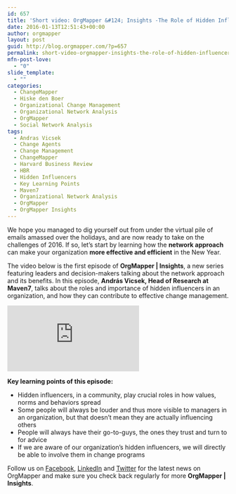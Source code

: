```yaml
---
id: 657
title: 'Short video: OrgMapper &#124; Insights -The Role of Hidden Influencers'
date: 2016-01-13T12:51:43+00:00
author: orgmapper
layout: post
guid: http://blog.orgmapper.com/?p=657
permalink: short-video-orgmapper-insights-the-role-of-hidden-influencers/
mfn-post-love:
  - "0"
slide_template:
  - ""
categories:
  - ChangeMapper
  - Hiske den Boer
  - Organizational Change Management
  - Organizational Network Analysis
  - OrgMapper
  - Social Network Analysis
tags:
  - Andras Vicsek
  - Change Agents
  - Change Management
  - ChangeMapper
  - Harvard Business Review
  - HBR
  - Hidden Influencers
  - Key Learning Points
  - Maven7
  - Organizational Network Analysis
  - OrgMapper
  - OrgMapper Insights
---
```

We hope you managed to dig yourself out from under the virtual pile of emails amassed over the holidays, and are now ready to take on the challenges of 2016. If so, let&#8217;s start by learning how the **network approach** can make your organization **more effective and efficient** in the New Year.

The video below is the first episode of **OrgMapper | Insights**, a new series featuring leaders and decision-makers talking about the network approach and its benefits. In this episode, **András Vicsek, Head of Research at Maven7**, talks about the roles and importance of hidden influencers in an organization, and how they can contribute to effective change management.

<iframe src="https://www.youtube.com/watch?v=Y9erFvpwHVs" frameborder="0" allowfullscreen="allowfullscreen"></iframe>

**Key learning points of this episode:**

  * Hidden influencers, in a community, play crucial roles in how values, norms and behaviors spread
  * Some people will always be louder and thus more visible to managers in an organization, but that doesn&#8217;t mean they are actually influencing others
  * People will always have their go-to-guys, the ones they trust and turn to for advice
  * If we are aware of our organization&#8217;s hidden influencers, we will directly be able to involve them in change programs

Follow us on <a href="https://www.facebook.com/orgmapper/" target="_blank">Facebook</a>, [LinkedIn](https://www.linkedin.com/company/orgmapper) and <a href="http://twitter.com/orgmapper" target="_blank">Twitter</a> for the latest news on OrgMapper and make sure you check back regularly for more **OrgMapper | Insights**.